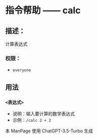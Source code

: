 # 指令帮助 —— calc

## 描述：
计算表达式

### 权限：

- `everyone`

## 用法

### `<表达式>`

- 说明：输入要计算的数学表达式
- 示例：`/calc 2 + 2`

本 ManPage 使用 ChatGPT-3.5-Turbo 生成